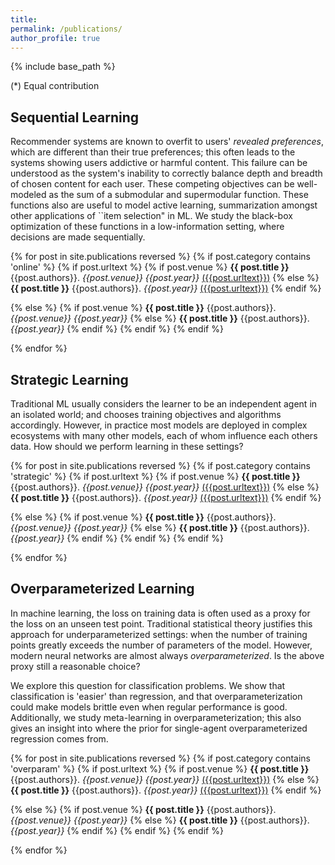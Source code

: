 ```yaml
---
title:
permalink: /publications/
author_profile: true
---
```


{% include base_path %}

(\*) Equal contribution

## Sequential Learning

Recommender systems are known to overfit to users' *revealed preferences*, which are different than their true preferences; this often leads to the systems showing users addictive or harmful content. This failure can be understood as the system's inability to correctly balance depth and breadth of chosen content for each user. These competing objectives can be well-modeled as the sum of a submodular and supermodular function. These functions also are useful to model active learning, summarization amongst other applications of ``item selection" in ML. We study the black-box optimization of these functions in a low-information setting, where decisions are made sequentially.

{% for post in site.publications reversed %}
{% if post.category contains 'online' %}
  {% if post.urltext %}
  {% if post.venue %}
  **{{ post.title }}**
  {{post.authors}}. *{{post.venue}} {{post.year}}* [({{post.urltext}})]({{post.arxivurl}})
  {% else %}
  **{{ post.title }}**
  {{post.authors}}. *{{post.year}}* [({{post.urltext}})]({{post.arxivurl}})
  {% endif %}

  {% else %}
  {% if post.venue %}
  **{{ post.title }}**
  {{post.authors}}. *{{post.venue}} {{post.year}}*
  {% else %}
  **{{ post.title }}**
  {{post.authors}}. *{{post.year}}*
  {% endif %}
  {% endif %}
{% endif %}

{% endfor %}



## Strategic Learning

Traditional ML usually considers the learner to be an independent agent in an isolated world; and chooses training objectives and algorithms accordingly. However, in practice most models are deployed in complex ecosystems with many other models, each of whom influence each others data. How should we perform learning in these settings?

{% for post in site.publications reversed %}
{% if post.category contains 'strategic' %}
  {% if post.urltext %}
  {% if post.venue %}
  **{{ post.title }}**
  {{post.authors}}. *{{post.venue}} {{post.year}}* [({{post.urltext}})]({{post.arxivurl}})
  {% else %}
  **{{ post.title }}**
  {{post.authors}}. *{{post.year}}* [({{post.urltext}})]({{post.arxivurl}})
  {% endif %}

  {% else %}
  {% if post.venue %}
  **{{ post.title }}**
  {{post.authors}}. *{{post.venue}} {{post.year}}*
  {% else %}
  **{{ post.title }}**
  {{post.authors}}. *{{post.year}}*
  {% endif %}
  {% endif %}
{% endif %}

{% endfor %}





## Overparameterized Learning

In machine learning, the loss on training data is often used as a proxy for the loss on an unseen test point. Traditional statistical theory justifies this approach for underparameterized settings: when the number of training points greatly exceeds the number of parameters of the model. However, modern neural networks are almost always *overparameterized*. Is the above proxy still a reasonable choice?

We explore this question for classification problems. We show that classification is 'easier' than regression, and that overparameterization could make models brittle even when regular performance is good. Additionally, we study meta-learning in overparameterization; this also gives an insight into where the prior for single-agent overparameterized regression comes from.

{% for post in site.publications reversed %}
{% if post.category contains 'overparam' %}
  {% if post.urltext %}
  {% if post.venue %}
  **{{ post.title }}**
  {{post.authors}}. *{{post.venue}} {{post.year}}* [({{post.urltext}})]({{post.arxivurl}})
  {% else %}
  **{{ post.title }}**
  {{post.authors}}. *{{post.year}}* [({{post.urltext}})]({{post.arxivurl}})
  {% endif %}

  {% else %}
  {% if post.venue %}
  **{{ post.title }}**
  {{post.authors}}. *{{post.venue}} {{post.year}}*
  {% else %}
  **{{ post.title }}**
  {{post.authors}}. *{{post.year}}*
  {% endif %}
  {% endif %}
{% endif %}

{% endfor %}



